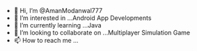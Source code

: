 - 👋 Hi, I’m @AmanModanwal777
- 👀 I’m interested in ...Android App Developments
- 🌱 I’m currently learning ...Java
- 💞️ I’m looking to collaborate on ...Multiplayer Simulation Game
- 📫 How to reach me ...

<!---
AmanModanwal777/AmanModanwal777 is a ✨ special ✨ repository because its `README.md` (this file) appears on your GitHub profile.
You can click the Preview link to take a look at your changes.
--->
